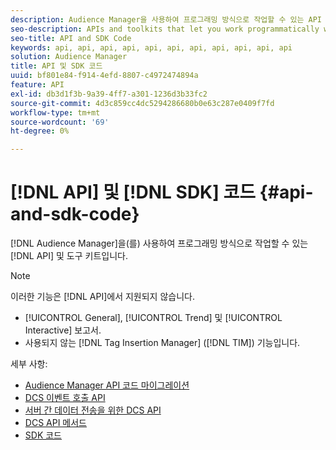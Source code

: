 ```yaml
---
description: Audience Manager을 사용하여 프로그래밍 방식으로 작업할 수 있는 API 및 도구 키트입니다.
seo-description: APIs and toolkits that let you work programmatically with Audience Manager.
seo-title: API and SDK Code
keywords: api, api, api, api, api, api, api, api, api, api, api
solution: Audience Manager
title: API 및 SDK 코드
uuid: bf801e84-f914-4efd-8807-c4972474894a
feature: API
exl-id: db3d1f3b-9a39-4ff7-a301-1236d3b33fc2
source-git-commit: 4d3c859cc4dc5294286680b0e63c287e0409f7fd
workflow-type: tm+mt
source-wordcount: '69'
ht-degree: 0%

---
```


# [!DNL API] 및 [!DNL SDK] 코드 {#api-and-sdk-code}

[!DNL Audience Manager]을(를) 사용하여 프로그래밍 방식으로 작업할 수 있는 [!DNL API] 및 도구 키트입니다.

>[!NOTE]
>
>이러한 기능은 [!DNL API]에서 지원되지 않습니다.
>
>* [!UICONTROL General], [!UICONTROL Trend] 및 [!UICONTROL Interactive] 보고서.
>* 사용되지 않는 [!DNL Tag Insertion Manager] ([!DNL TIM]) 기능입니다.

세부 사항:

* [Audience Manager API 코드 마이그레이션](api-swagger-migration.md)
* [DCS 이벤트 호출 API](dcs-intro/dcs-event-calls/dcs-event-calls.md)
* [서버 간 데이터 전송을 위한 DCS API](dcs-intro/dcs-s2s/dcs-s2s.md)
* [DCS API 메서드](dcs-intro/dcs-api-reference/dcs-api-methods.md)
* [SDK 코드](/help/using/api/aam-sdk.md)

